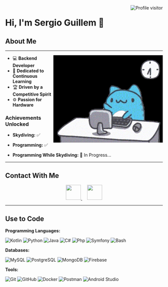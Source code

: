 <a href="https://komarev.com/ghpvc/?username=SergioGC1">
  <img align="right" src="https://komarev.com/ghpvc/?username=SergioGC1&label=Visitors&color=0e75b6&style=flat" alt="Profile visitor" />
</a>

# Hi, I'm Sergio Guillem :wave:

## About Me

---

<img align="right" width=350 src="utils/gato.gif">

- :computer: **Backend Developer**
- :brain: **Dedicated to Continuous Learning**
- :trophy: **Driven by a Competitive Spirit**
- :gear: **Passion for Hardware**

### Achievements Unlocked

- **Skydiving:** :white_check_mark:

- **Programming:** :white_check_mark:

- **Programming While Skydiving:** 🚧 In Progress...

---

## Contact With Me

<div align="center">
  <a href="https://www.linkedin.com/in/sergiogc1" target="_blank" rel="noreferrer"> <img src="https://raw.githubusercontent.com/danielcranney/readme-generator/main/public/icons/socials/linkedin.svg" width="48" height="48" /> </a>
  &nbsp; &nbsp;
  <a href="http://www.instagram.com/sergiogc" target="_blank" rel="noreferrer"> <img src="https://raw.githubusercontent.com/danielcranney/readme-generator/main/public/icons/socials/instagram.svg" width="48" height="48" /> </a>
</div>

---

## Use to Code

**Programming Languages:**

![Kotlin](https://img.shields.io/badge/Kotlin-0095D5?style=for-the-badge&logo=kotlin&logoColor=white)
![Python](https://img.shields.io/badge/Python-3776AB?style=for-the-badge&logo=python&logoColor=white)
![Java](https://img.shields.io/badge/java-%23ED8B00.svg?style=for-the-badge&logo=openjdk&logoColor=white)
![C#](https://img.shields.io/badge/C%23-239120?style=for-the-badge&logo=csharp&logoColor=white)
![Php](https://img.shields.io/badge/PHP-777BB4?style=for-the-badge&logo=php&logoColor=white)
![Symfony](https://img.shields.io/badge/Symfony-000000?style=for-the-badge&logo=symfony&logoColor=white)
![Bash](https://img.shields.io/badge/Bash-4EAA25?style=for-the-badge&logo=gnu-bash&logoColor=white)

**Databases:**

![MySQL](https://img.shields.io/badge/MySQL-005C84?style=for-the-badge&logo=mysql&logoColor=white)
![PostgreSQL](https://img.shields.io/badge/PostgreSQL-316192?style=for-the-badge&logo=postgresql&logoColor=white)
![MongoDB](https://img.shields.io/badge/MongoDB-4EA94B?style=for-the-badge&logo=mongodb&logoColor=white)
![Firebase](https://img.shields.io/badge/firebase-ffca28?style=for-the-badge&logo=firebase&logoColor=black)

**Tools:**

![Git](https://img.shields.io/badge/Git-F05032?style=for-the-badge&logo=git&logoColor=white)
![GitHub](https://img.shields.io/badge/GitHub-181717?style=for-the-badge&logo=github&logoColor=white)
![Docker](https://img.shields.io/badge/Docker-2496ED?style=for-the-badge&logo=docker&logoColor=white)
![Postman](https://img.shields.io/badge/Postman-FF6C37?style=for-the-badge&logo=Postman&logoColor=white)
![Android Studio](https://img.shields.io/badge/Android%20Studio-3DDC84?style=for-the-badge&logo=android-studio&logoColor=white)
